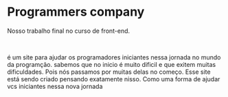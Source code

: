 <h1>Programmers company</h1>
<p>Nosso trabalho final no curso de front-end.</p>
<br>
<p> é um site para ajudar os programadores iniciantes nessa jornada no mundo da programção. sabemos que no inicio é muito dificil e que exitem muitas dificuldades. Pois nós passamos por muitas delas no começo.
Esse site está sendo criado pensando exatamente nisso. Como uma forma de ajudar vcs iniciantes nessa nova jornada</p>
